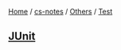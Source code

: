 [Home](https://mengxianbin.github.io) /
[cs-notes](https://mengxianbin.github.io/cs-notes/content) /
[Others](https://mengxianbin.github.io/cs-notes/content/Others) /
[Test](https://mengxianbin.github.io/cs-notes/content/Others/Test)

## [JUnit](https://mengxianbin.github.io/cs-notes/content/Others/Test/JUnit)
